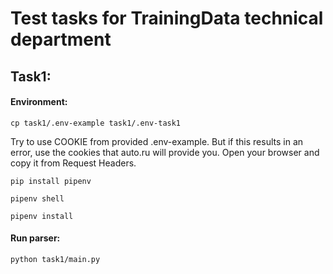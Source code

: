 # Test tasks for TrainingData technical department

## Task1:
#### Environment:
```
cp task1/.env-example task1/.env-task1
```
Try to use COOKIE from provided .env-example. But if this results in an error, use the cookies that auto.ru will provide you. Open your browser and copy it from Request Headers.
```
pip install pipenv
```
```
pipenv shell
```
```
pipenv install
```
#### Run parser:
```
python task1/main.py
```
